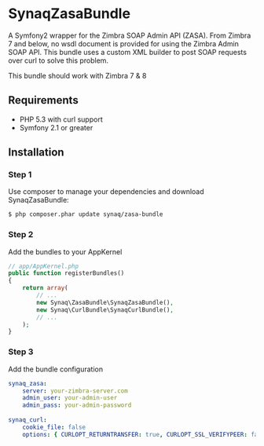 SynaqZasaBundle
===============

A Symfony2 wrapper for the Zimbra SOAP Admin API (ZASA). 
From Zimbra 7 and below, no wsdl document is provided for using the Zimbra Admin SOAP API. This bundle uses a custom XML builder to post SOAP requests over curl to solve this problem.

This bundle should work with Zimbra 7 & 8

## Requirements

* PHP 5.3 with curl support
* Symfony 2.1 or greater

## Installation

### Step 1
Use composer to manage your dependencies and download SynaqZasaBundle:
``` bash
$ php composer.phar update synaq/zasa-bundle
```

### Step 2
Add the bundles to your AppKernel
```php
// app/AppKernel.php
public function registerBundles()
{
    return array(
        // ...
        new Synaq\ZasaBundle\SynaqZasaBundle(),
        new Synaq\CurlBundle\SynaqCurlBundle(),
        // ...
    );
}
```

### Step 3
Add the bundle configuration
```yml
synaq_zasa:
    server: your-zimbra-server.com
    admin_user: your-admin-user
    admin_pass: your-admin-password
    
synaq_curl:
    cookie_file: false
    options: { CURLOPT_RETURNTRANSFER: true, CURLOPT_SSL_VERIFYPEER: false, CURLOPT_SSL_VERIFYHOST: false, CURLOPT_SSL_CIPHER_LIST: %curl_cipher_list% }
```
